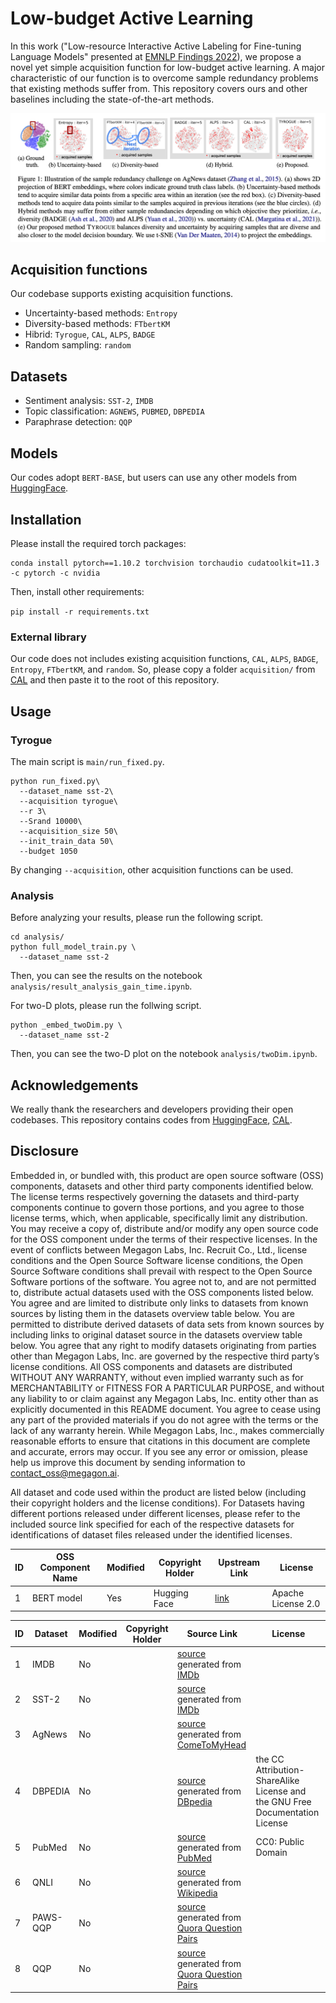 # Low-budget Active Learning
<!-- This work is mainly done during Seiji's winter internship. -->

In this work ("Low-resource Interactive Active Labeling for Fine-tuning Language Models" presented at [EMNLP Findings 2022](https://aclanthology.org/2022.findings-emnlp.235)), we propose a novel yet simple acquisition function for low-budget active learning.
A major characteristic of our function is to overcome sample redundancy problems that existing methods suffer from.
This repository covers ours and other baselines including the state-of-the-art methods.

[![Illustration of sample redundancies](./tyrogue.png)](https://github.com/rit-git/AL_22S/blob/main/tyrogue.png) 

## Acquisition functions
Our codebase supports existing acquisition functions.
+ Uncertainty-based methods: `Entropy`
+ Diversity-based methods: `FTbertKM`
+ Hibrid: `Tyrogue`, `CAL`, `ALPS`, `BADGE`
+ Random sampling: `random`

## Datasets
+ Sentiment analysis: `SST-2`, `IMDB`
+ Topic classification: `AGNEWS`, `PUBMED`, `DBPEDIA`
+ Paraphrase detection: `QQP`
<!-- + Natural language inference -->

## Models
Our codes adopt `BERT-BASE`, but users can use any other models from [HuggingFace](https://github.com/huggingface/transformers).

## Installation
Please install the required torch packages:
```
conda install pytorch==1.10.2 torchvision torchaudio cudatoolkit=11.3 -c pytorch -c nvidia
```
Then, install other requirements:

`pip install -r requirements.txt`

### External library
Our code does not includes existing acquisition functions, `CAL`, `ALPS`, `BADGE`, `Entropy`, `FTbertKM`, and  `random`. So, please copy a folder `acquisition/` from [CAL](https://github.com/mourga/contrastive-active-learning) and then paste it to the root of this repository. 

## Usage
### Tyrogue
The main script is `main/run_fixed.py`.

```
python run_fixed.py\
  --dataset_name sst-2\
  --acquisition tyrogue\
  --r 3\
  --Srand 10000\
  --acquisition_size 50\
  --init_train_data 50\
  --budget 1050
```

By changing `--acquisition`, other acquisition functions can be used.

### Analysis
Before analyzing your results, please run the following script.

```
cd analysis/
python full_model_train.py \
  --dataset_name sst-2
```

Then, you can see the results on the notebook `analysis/result_analysis_gain_time.ipynb`.

For two-D plots, please run the follwing script.
```
python _embed_twoDim.py \
  --dataset_name sst-2
```

Then, you can see the two-D plot on the notebook `analysis/twoDim.ipynb`.

## Acknowledgements

We really thank the researchers and developers providing their open codebases. This repository contains codes from [HuggingFace](https://github.com/huggingface/transformers), [CAL](https://github.com/mourga/contrastive-active-learning).

## Disclosure
Embedded in, or bundled with, this product are open source software (OSS) components, datasets and other third party components identified below. The license terms respectively governing the datasets and third-party components continue to govern those portions, and you agree to those license terms, which, when applicable, specifically limit any distribution. You may receive a copy of, distribute and/or modify any open source code for the OSS component under the terms of their respective licenses. In the event of conflicts between Megagon Labs, Inc. Recruit Co., Ltd., license conditions and the Open Source Software license conditions, the Open Source Software conditions shall prevail with respect to the Open Source Software portions of the software. You agree not to, and are not permitted to, distribute actual datasets used with the OSS components listed below. You agree and are limited to distribute only links to datasets from known sources by listing them in the datasets overview table below. You are permitted to distribute derived datasets of data sets from known sources by including links to original dataset source in the datasets overview table below. You agree that any right to modify datasets originating from parties other than Megagon Labs, Inc. are governed by the respective third party’s license conditions. All OSS components and datasets are distributed WITHOUT ANY WARRANTY, without even implied warranty such as for MERCHANTABILITY or FITNESS FOR A PARTICULAR PURPOSE, and without any liability to or claim against any Megagon Labs, Inc. entity other than as explicitly documented in this README document. You agree to cease using any part of the provided materials if you do not agree with the terms or the lack of any warranty herein. While Megagon Labs, Inc., makes commercially reasonable efforts to ensure that citations in this document are complete and accurate, errors may occur. If you see any error or omission, please help us improve this document by sending information to contact_oss@megagon.ai.

All dataset and code used within the product are listed below (including their copyright holders and the license conditions). For Datasets having different portions released under different licenses, please refer to the included source link specified for each of the respective datasets for identifications of dataset files released under the identified licenses.

| ID  | OSS Component Name | Modified | Copyright Holder | Upstream Link | License  |
|-----|----------------------------------|----------|------------------|-----------------------------------------------------------------------------------------------------------|--------------------|
| 1 | BERT model | Yes  | Hugging Face | [link](https://huggingface.co/transformers/v3.0.2/_modules/transformers/modeling_bert.html) | Apache License 2.0 |

| ID  | Dataset | Modified | Copyright Holder | Source Link  | License |
|-----|---------------------|----------|------------------------|----------------------------------------------------------|---------|
| 1 | IMDB | No  |  | [source](http://ai.stanford.edu/~amaas/data/sentiment/) generated from [IMDb](https://www.imdb.com/) | |
| 2 | SST-2 | No  |  | [source](https://nlp.stanford.edu/sentiment/)  generated from [IMDb](https://www.imdb.com/)| |
| 3 | AgNews | No  |  | [source](http://groups.di.unipi.it/~gulli/AG_corpus_of_news_articles.html)  generated from [ComeToMyHead](http://newsengine.di.unipi.it/)| |
| 4 | DBPEDIA | No  |  | [source](https://github.com/dbpedia/extraction-framework)  generated from [DBpedia](https://www.dbpedia.org/)| the CC Attribution-ShareAlike License and the GNU Free Documentation License |
| 5 | PubMed | No  |  | [source](https://www.kaggle.com/datasets/owaiskhan9654/pubmed-multilabel-text-classification) generated from [PubMed](https://pubmed.ncbi.nlm.nih.gov/)| CC0: Public Domain |
| 6 | QNLI | No  |  | [source](https://gluebenchmark.com/)  generated from [Wikipedia](https://www.wikipedia.org/)| |
| 7 | PAWS-QQP | No  |  | [source](https://github.com/google-research-datasets/paws)  generated from [Quora Question Pairs](https://quoradata.quora.com/First-Quora-Dataset-Release-Question-Pairs)| |
| 8 | QQP | No  |  | [source](https://gluebenchmark.com/)  generated from [Quora Question Pairs](https://quoradata.quora.com/First-Quora-Dataset-Release-Question-Pairs)| |

